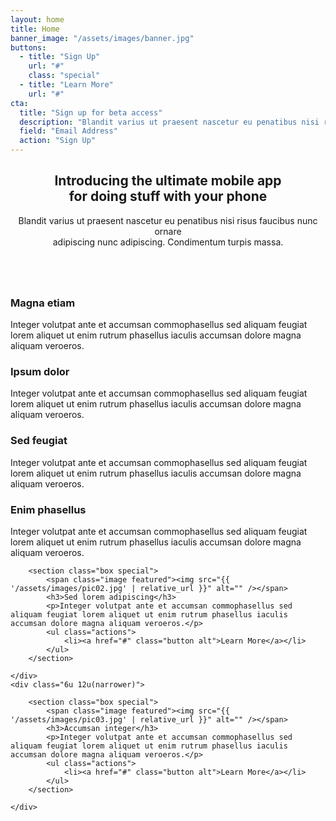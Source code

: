 ```yaml
---
layout: home
title: Home
banner_image: "/assets/images/banner.jpg"
buttons:
  - title: "Sign Up"
    url: "#"
    class: "special"
  - title: "Learn More"
    url: "#"
cta:
  title: "Sign up for beta access"
  description: "Blandit varius ut praesent nascetur eu penatibus nisi risus faucibus nunc."
  field: "Email Address"
  action: "Sign Up"
---
```


<section id="main" class="container">
<section class="box special features">
	<header class="major">
		<h2>Introducing the ultimate mobile app
		<br />
		for doing stuff with your phone</h2>
		<p>Blandit varius ut praesent nascetur eu penatibus nisi risus faucibus nunc ornare<br />
		adipiscing nunc adipiscing. Condimentum turpis massa.</p>
	</header>
	<span class="image featured"><img src="{{ '/assets/images/pic01.jpg' | relative_url }}" alt="" /></span>
</section>

<section class="box special features">
	<div class="features-row">
		<section>
			<span class="icon major accent2"><i class="fas fa-bolt" data-fa-transform="grow-20"></i></span>
			<h3>Magna etiam</h3>
			<p>
        Integer volutpat ante et accumsan commophasellus sed aliquam feugiat
        lorem aliquet ut enim rutrum phasellus iaculis accumsan dolore magna
        aliquam veroeros.
      </p>
		</section>
		<section>
			<span class="icon major accent3"><i class="fas fa-chart-area" data-fa-transform="grow-20"></i></span>
			<h3>Ipsum dolor</h3>
			<p>
        Integer volutpat ante et accumsan commophasellus sed aliquam feugiat
        lorem aliquet ut enim rutrum phasellus iaculis accumsan dolore magna
        aliquam veroeros.
      </p>
		</section>
	</div>
	<div class="features-row">
		<section>
			<span class="icon major accent4"><i class="fas fa-cloud" data-fa-transform="grow-20"></i></span>
			<h3>Sed feugiat</h3>
      <p>
        Integer volutpat ante et accumsan commophasellus sed aliquam feugiat
        lorem aliquet ut enim rutrum phasellus iaculis accumsan dolore magna
        aliquam veroeros.
      </p>
		</section>
		<section>
			<span class="icon major accent5"><i class="fas fa-lock" data-fa-transform="grow-20"></i></span>
			<h3>Enim phasellus</h3>
			<p>
        Integer volutpat ante et accumsan commophasellus sed aliquam feugiat
        lorem aliquet ut enim rutrum phasellus iaculis accumsan dolore magna
        aliquam veroeros.
      </p>
		</section>
	</div>
</section>

<div class="row">
	<div class="6u 12u(narrower)">

		<section class="box special">
			<span class="image featured"><img src="{{ '/assets/images/pic02.jpg' | relative_url }}" alt="" /></span>
			<h3>Sed lorem adipiscing</h3>
			<p>Integer volutpat ante et accumsan commophasellus sed aliquam feugiat lorem aliquet ut enim rutrum phasellus iaculis accumsan dolore magna aliquam veroeros.</p>
			<ul class="actions">
				<li><a href="#" class="button alt">Learn More</a></li>
			</ul>
		</section>

	</div>
	<div class="6u 12u(narrower)">

		<section class="box special">
			<span class="image featured"><img src="{{ '/assets/images/pic03.jpg' | relative_url }}" alt="" /></span>
			<h3>Accumsan integer</h3>
			<p>Integer volutpat ante et accumsan commophasellus sed aliquam feugiat lorem aliquet ut enim rutrum phasellus iaculis accumsan dolore magna aliquam veroeros.</p>
			<ul class="actions">
				<li><a href="#" class="button alt">Learn More</a></li>
			</ul>
		</section>

	</div>
</div>
</section>
